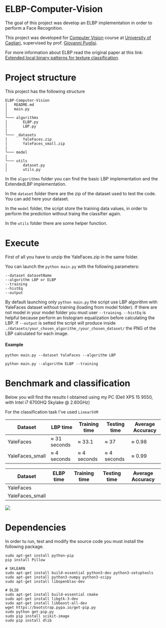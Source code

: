 # ELBP-Computer-Vision

The goal of this project was develop an ELBP implementation in order to perform a Face Recognition.  

This project was developed for [Computer Vision](http://people.unica.it/giovannipuglisi/didattica/insegnamenti/?mu=Guide/PaginaADErogata.do;jsessionid=CBB39621933B1A5C549359BBEFDCA119.jvm1?ad_er_id=2017*N0*N0*S2*26520*20168&ANNO_ACCADEMICO=2017&mostra_percorsi=S&step=1&jsid=CBB39621933B1A5C549359BBEFDCA119.jvm1&nsc=ffffffff0909189545525d5f4f58455e445a4a42378b) course at [University of Cagliari](http://corsi.unica.it/informatica), supervised by prof. [Giovanni Puglisi](http://people.unica.it/giovannipuglisi/).

For more information about ELBP read the original paper at this link: [Extended local binary patterns for texture classification](https://www.sciencedirect.com/science/article/pii/S0262885612000066).



# Project structure

This project has the following structure

```
ELBP-Computer-Vision
│   README.md
│   main.py    
│
└─── algorithms
│    	ELBP.py
│    	LBP.py
|
└─── _datasets
│   	YaleFaces.zip
|		YaleFaces_small.zip
|
└─── model
|
└─── utils
│   	dataset.py
│   	utils.py
```

In the `algorithms` folder you can find the basic LBP implementation and the ExtendedLBP implementation. 

In the `dataset` folder there are the zip of the dataset used to test the code. You can add here your dataset.

In the `model` folder, the script store the training data values, in order to perform the prediction without traing the classifier again. 

In the `utils` folder there are some helper function.

# Execute 

First of all you have to unzip the YaleFaces.zip in the same folder. 

You can launch the `python main.py` with the following parameters: 

```shell
--dataset datasetName
--algorithm LBP or ELBP
--training
--histEq
--output

```

By default launching only `python main.py` the script use LBP algorithm with YaleFaces dataset without training (loading from model folder). If there are not model in your model folder you must user `--training`. 
`--histEq` is helpful because perform an histogram equalization before calculating the LBP.
If `--output` is setted the script will produce inside `./datasets/your_chosen_algorithm_/your_chosen_dataset/` the PNG of the LBP calculated for each image.

#### Example

`python main.py --dataset YaleFaces --algorithm LBP`

`python main.py --algorithm ELBP --training`

# Benchmark and classification

Below you will find the results I obtained using my PC (Dell XPS 15 9550, with Intel i7 6700HQ Skylake @ 2.60GHz)

For the classification task I've used `LinearSVM`

| Dataset         | LBP time     | Training time | Testing time | Average Accuracy |
| --------------- | ------------ | ------------- | ------------ | ---------------- |
| YaleFaces       | ≈ 31 seconds | ≈ 33.1        | ≈ 37         | ≈ 0.98           |
| YaleFaces_small | ≈ 4 seconds  | ≈ 4 seconds   | ≈ 4 seconds  | ≈ 0.99           |

| Dataset         | ELBP time | Training time | Testing time | Average Accuracy |
| --------------- | --------- | ------------- | ------------ | ---------------- |
| YaleFaces       |           |               |              |                  |
| YaleFaces_small |           |               |              |                  |

![](http://i67.tinypic.com/msykqq.png)

# Dependencies

In order tu run, test and modify the source code you must install the following package.

```shell
sudo apt-get install python-pip
pip install Pillow

# SKLEARN
sudo apt-get install build-essential python3-dev python3-setuptools 
sudo apt-get install python3-numpy python3-scipy
sudo apt-get install libopenblas-dev

# DLIB
sudo apt-get install build-essential cmake
sudo apt-get install libgtk-3-dev
sudo apt-get install libboost-all-dev
wget https://bootstrap.pypa.io/get-pip.py
sudo python get-pip.py
sudo pip install scikit-image
sudo pip install dlib
```

